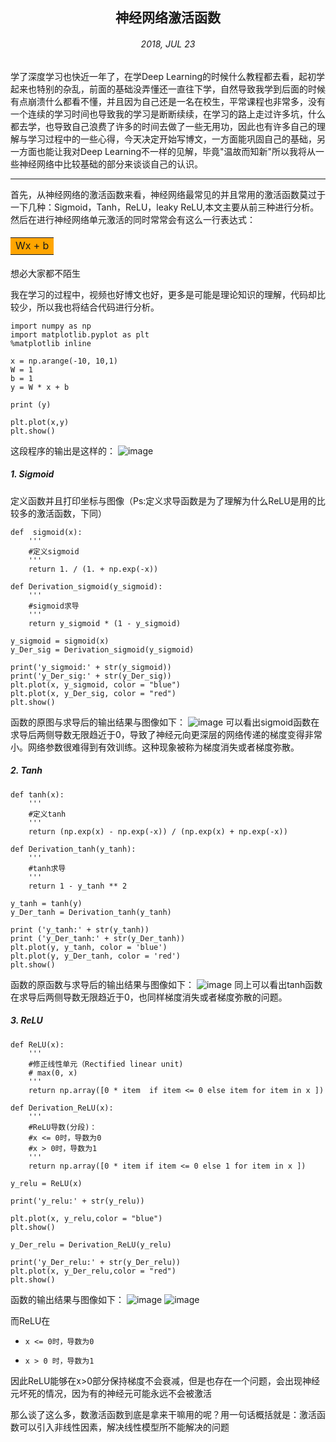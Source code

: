 ## <center>神经网络激活函数</center>
###### <center>2018, JUL 23</center>
学了深度学习也快近一年了，在学Deep Learning的时候什么教程都去看，起初学起来也特别的杂乱，前面的基础没弄懂还一直往下学，自然导致我学到后面的时候有点崩溃什么都看不懂，并且因为自己还是一名在校生，平常课程也非常多，没有一个连续的学习时间也导致我的学习是断断续续，在学习的路上走过许多坑，什么都去学，也导致自己浪费了许多的时间去做了一些无用功，因此也有许多自己的理解与学习过程中的一些心得，今天决定开始写博文，一方面能巩固自己的基础，另一方面也能让我对Deep Learning不一样的见解，毕竟"温故而知新"所以我将从一些神经网络中比较基础的部分来谈谈自己的认识。

---
首先，从神经网络的激活函数来看，神经网络最常见的并且常用的激活函数莫过于一下几种：Sigmoid，Tanh，ReLU，leaky ReLU,本文主要从前三种进行分析。
然后在进行神经网络单元激活的同时常常会有这么一行表达式：
#### <table><tr><td bgcolor=orange>Wx + b</td></tr></table>
想必大家都不陌生

我在学习的过程中，视频也好博文也好，更多是可能是理论知识的理解，代码却比较少，所以我也将结合代码进行分析。


```
import numpy as np
import matplotlib.pyplot as plt
%matplotlib inline

x = np.arange(-10, 10,1)
W = 1
b = 1
y = W * x + b

print (y)

plt.plot(x,y)
plt.show()
```
这段程序的输出是这样的：
![image](https://github.com/WeiYangBin/Notes-Deep-Learning/blob/master/Picture/liner.png)


##### 1. Sigmoid

定义函数并且打印坐标与图像（Ps:定义求导函数是为了理解为什么ReLU是用的比较多的激活函数，下同）

```
def  sigmoid(x):
    '''
    #定义sigmoid
    '''
    return 1. / (1. + np.exp(-x))
```

```
def Derivation_sigmoid(y_sigmoid):
    '''
    #sigmoid求导
    '''
    return y_sigmoid * (1 - y_sigmoid)
```

```
y_sigmoid = sigmoid(x)
y_Der_sig = Derivation_sigmoid(y_sigmoid)

print('y_sigmoid:' + str(y_sigmoid))
print('y_Der_sig:' + str(y_Der_sig))
plt.plot(x, y_sigmoid, color = "blue")
plt.plot(x, y_Der_sig, color = "red")
plt.show()
```
函数的原图与求导后的输出结果与图像如下：
![image](https://github.com/WeiYangBin/Notes-Deep-Learning/blob/master/Picture/sigmoid.png)
可以看出sigmoid函数在求导后两侧导数无限趋近于0，导致了神经元向更深层的网络传递的梯度变得非常小。网络参数很难得到有效训练。这种现象被称为梯度消失或者梯度弥散。
##### 2. Tanh

```
def tanh(x):
    '''
    #定义tanh
    '''
    return (np.exp(x) - np.exp(-x)) / (np.exp(x) + np.exp(-x))
```

```
def Derivation_tanh(y_tanh):
    '''
    #tanh求导
    '''
    return 1 - y_tanh ** 2 
```

```
y_tanh = tanh(y)
y_Der_tanh = Derivation_tanh(y_tanh)

print ('y_tanh:' + str(y_tanh))
print ('y_Der_tanh:' + str(y_Der_tanh))
plt.plot(y, y_tanh, color = 'blue')
plt.plot(y, y_Der_tanh, color = 'red')
plt.show()
```
函数的原函数与求导后的输出结果与图像如下：
![image](https://github.com/WeiYangBin/Notes-Deep-Learning/blob/master/Picture/tanh.png)
同上可以看出tanh函数在求导后两侧导数无限趋近于0，也同样梯度消失或者梯度弥散的问题。
##### 3. ReLU

```
def ReLU(x):
    '''
    #修正线性单元（Rectified linear unit)
    # max(0, x)
    '''
    return np.array([0 * item  if item <= 0 else item for item in x ]) 
```
```
def Derivation_ReLU(x):
    '''
    #ReLU导数(分段)： 
    #x <= 0时，导数为0 
    #x > 0时，导数为1 
    '''
    return np.array([0 * item if item <= 0 else 1 for item in x ]) 
```
```
y_relu = ReLU(x)

print('y_relu:' + str(y_relu))

plt.plot(x, y_relu,color = "blue")
plt.show()
```

```
y_Der_relu = Derivation_ReLU(y_relu)

print('y_Der_relu:' + str(y_Der_relu))
plt.plot(x, y_Der_relu,color = "red")
plt.show()
```

函数的输出结果与图像如下：
![image](https://github.com/WeiYangBin/Notes-Deep-Learning/blob/master/Picture/relu.png)
![image](https://github.com/WeiYangBin/Notes-Deep-Learning/blob/master/Picture/relu_D.png)

而ReLU在    
-     x <= 0时，导数为0 
-     x > 0 时，导数为1 
因此ReLU能够在x>0部分保持梯度不会衰减，但是也存在一个问题，会出现神经元坏死的情况，因为有的神经元可能永远不会被激活

那么谈了这么多，数激活函数到底是拿来干嘛用的呢？用一句话概括就是：激活函数可以引入非线性因素，解决线性模型所不能解决的问题
